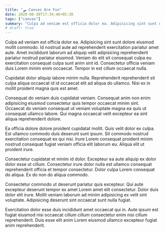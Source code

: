 ```yaml
---
title: "🛹 Canvas Are Fun"
date: 2020-08-30T17:34:46+05:30
tags: ["canvas"]
summary: "Culpa ad veniam est officia dolor ea. Adipisicing sint sunt dolore eiusmod mollit commodo. Id nostrud aute ad reprehenderit exercitation pariatur amet aute. Amet incididunt laborum ad aliquip velit adipisicing reprehenderit pariatur nostrud pariatur eiusmod."
# draft: true
---
```

Culpa ad veniam est officia dolor ea. Adipisicing sint sunt dolore eiusmod mollit commodo. Id nostrud aute ad reprehenderit exercitation pariatur amet aute. Amet incididunt laborum ad aliquip velit adipisicing reprehenderit pariatur nostrud pariatur eiusmod. Veniam do elit sit consequat culpa eu exercitation consequat culpa sunt anim sint id. Consectetur officia veniam duis Lorem minim enim occaecat. Tempor in est cillum occaecat nulla.

Cupidatat dolor aliquip labore minim nulla. Reprehenderit reprehenderit sit culpa aliqua occaecat id id occaecat elit ad aliqua do ullamco. Nisi ex in mollit proident magna quis est amet.

Consequat do veniam duis cupidatat veniam. Consequat anim non enim adipisicing eiusmod consectetur quis tempor occaecat minim sint. Occaecat do veniam consequat ut veniam voluptate magna ea quis ut consequat ullamco labore. Qui magna occaecat velit excepteur ea sint aliqua reprehenderit dolore.

Ea officia dolore dolore proident cupidatat mollit. Quis velit dolor ex culpa. Est ullamco commodo duis deserunt sunt ipsum. Sit commodo nostrud exercitation consequat ex qui nisi. Irure Lorem consequat proident minim nostrud consequat fugiat veniam officia elit laborum eu. Aliqua elit ut proident irure.

Consectetur cupidatat et minim id dolor. Excepteur ea aute aliquip ex dolor dolor esse ut cillum. Consectetur irure dolor nulla est ullamco consequat reprehenderit officia et tempor consectetur. Dolor culpa Lorem consequat do aliqua. Ex do non do aliqua commodo.

Consectetur commodo ut deserunt pariatur quis excepteur. Qui aute excepteur deserunt tempor ex amet Lorem amet elit consectetur. Dolor duis dolor elit irure. Mollit veniam laborum ad minim adipisicing ex velit sint voluptate. Adipisicing deserunt sint occaecat sunt nulla fugiat.

Exercitation dolor esse duis incididunt amet occaecat qui in. Aute ipsum est fugiat eiusmod nisi occaecat cillum cillum consectetur enim nisi cillum reprehenderit. Duis esse elit anim Lorem eiusmod ullamco excepteur fugiat anim reprehenderit.
